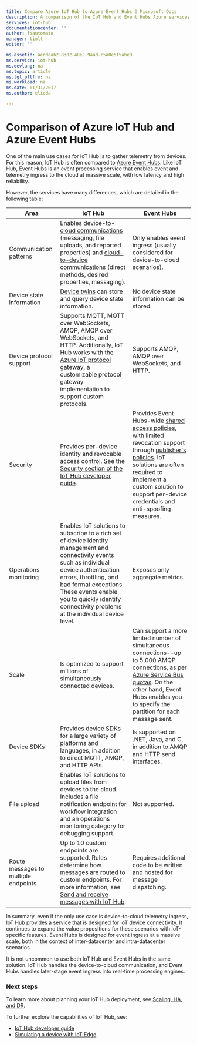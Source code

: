 ```yaml
---
title: Compare Azure IoT Hub to Azure Event Hubs | Microsoft Docs
description: A comparison of the IoT Hub and Event Hubs Azure services highlighting functional differences and use cases. The comparison includes supported protocols, device management, monitoring, and file uploads.
services: iot-hub
documentationcenter: ''
author: fsautomata
manager: timlt
editor: ''

ms.assetid: aeddea62-8302-48e2-9aad-c5a0e5f5abe9
ms.service: iot-hub
ms.devlang: na
ms.topic: article
ms.tgt_pltfrm: na
ms.workload: na
ms.date: 01/31/2017
ms.author: elioda

---
```

# Comparison of Azure IoT Hub and Azure Event Hubs
One of the main use cases for IoT Hub is to gather telemetry from devices. For this reason, IoT Hub is often compared to [Azure Event Hubs][Azure Event Hubs]. Like IoT Hub, Event Hubs is an event processing service that enables event and telemetry ingress to the cloud at massive scale, with low latency and high reliability.

However, the services have many differences, which are detailed in the following table:

| Area | IoT Hub | Event Hubs |
| --- | --- | --- |
| Communication patterns | Enables [device-to-cloud communications][lnk-d2c-guidance] (messaging, file uploads, and reported properties) and [cloud-to-device communications][lnk-c2d-guidance] (direct methods, desired properties, messaging). |Only enables event ingress (usually considered for device-to-cloud scenarios). |
| Device state information | [Device twins][lnk-twins] can store and query device state information. | No device state information can be stored. |
| Device protocol support |Supports MQTT, MQTT over WebSockets, AMQP, AMQP over WebSockets, and HTTP. Additionally, IoT Hub works with the [Azure IoT protocol gateway][lnk-azure-protocol-gateway], a customizable protocol gateway implementation to support custom protocols. |Supports AMQP, AMQP over WebSockets, and HTTP. |
| Security |Provides per-device identity and revocable access control. See the [Security section of the IoT Hub developer guide]. |Provides Event Hubs-wide [shared access policies][Event Hubs - security], with limited revocation support through [publisher's policies][Event Hubs publisher policies]. IoT solutions are often required to implement a custom solution to support per-device credentials and anti-spoofing measures. |
| Operations monitoring |Enables IoT solutions to subscribe to a rich set of device identity management and connectivity events such as individual device authentication errors, throttling, and bad format exceptions. These events enable you to quickly identify connectivity problems at the individual device level. |Exposes only aggregate metrics. |
| Scale |Is optimized to support millions of simultaneously connected devices. |Can support a more limited number of simultaneous connections--up to 5,000 AMQP connections, as per [Azure Service Bus quotas][Azure Service Bus quotas]. On the other hand, Event Hubs enables you to specify the partition for each message sent. |
| Device SDKs |Provides [device SDKs][Azure IoT SDKs] for a large variety of platforms and languages, in addition to direct MQTT, AMQP, and HTTP APIs. |Is supported on .NET, Java, and C, in addition to AMQP and HTTP send interfaces. |
| File upload |Enables IoT solutions to upload files from devices to the cloud. Includes a file notification endpoint for workflow integration and an operations monitoring category for debugging support. | Not supported. |
| Route messages to multiple endpoints | Up to 10 custom endpoints are supported. Rules determine how messages are routed to custom endpoints. For more information, see [Send and receive messages with IoT Hub][lnk-devguide-messaging]. | Requires additional code to be written and hosted for message dispatching. |

In summary, even if the only use case is device-to-cloud telemetry ingress, IoT Hub provides a service that is designed for IoT device connectivity. It continues to expand the value propositions for these scenarios with IoT-specific features. Event Hubs is designed for event ingress at a massive scale, both in the context of inter-datacenter and intra-datacenter scenarios.

It is not uncommon to use both IoT Hub and Event Hubs in the same solution. IoT Hub handles the device-to-cloud communication, and Event Hubs handles later-stage event ingress into real-time processing engines.

### Next steps
To learn more about planning your IoT Hub deployment, see [Scaling, HA, and DR][lnk-scaling].

To further explore the capabilities of IoT Hub, see:

* [IoT Hub developer guide][lnk-devguide]
* [Simulating a device with IoT Edge][lnk-gateway]

[lnk-twins]: iot-hub-devguide-device-twins.md
[lnk-c2d-guidance]: iot-hub-devguide-c2d-guidance.md
[lnk-d2c-guidance]: iot-hub-devguide-d2c-guidance.md

[Azure Event Hubs]: ../event-hubs/event-hubs-what-is-event-hubs.md
[Security section of the IoT Hub developer guide]: iot-hub-devguide-security.md
[Event Hubs - security]: ../event-hubs/event-hubs-authentication-and-security-model-overview.md
[Event Hubs publisher policies]: ../event-hubs/event-hubs-features.md#event-publishers
[Azure Service Bus quotas]: ../service-bus-messaging/service-bus-quotas.md
[Azure IoT SDKs]: https://github.com/Azure/azure-iot-sdks
[lnk-azure-protocol-gateway]: iot-hub-protocol-gateway.md

[lnk-scaling]: iot-hub-scaling.md
[lnk-devguide]: iot-hub-devguide.md
[lnk-gateway]: iot-hub-linux-gateway-sdk-simulated-device.md
[lnk-devguide-messaging]: iot-hub-devguide-messaging.md
